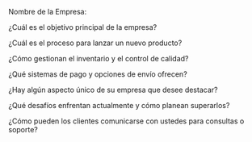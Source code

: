 Nombre de la Empresa: 

¿Cuál es el objetivo principal de la empresa?

¿Cuál es el proceso para lanzar un nuevo producto?

¿Cómo gestionan el inventario y el control de calidad?

¿Qué sistemas de pago y opciones de envío ofrecen?

¿Hay algún aspecto único de su empresa que desee destacar?

¿Qué desafíos enfrentan actualmente y cómo planean superarlos?

¿Cómo pueden los clientes comunicarse con ustedes para consultas o soporte?